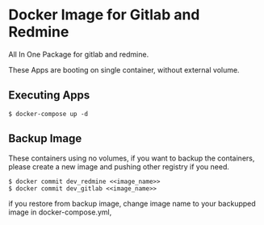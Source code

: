 # Docker Image for Gitlab and Redmine

All In One Package for gitlab and redmine.

These Apps are booting on single container, without external volume.

## Executing Apps

```shell
$ docker-compose up -d
```

## Backup Image

These containers using no volumes, if you want to backup the containers,
please create a new image and pushing other registry if you need.

```shell
$ docker commit dev_redmine <<image_name>>
$ docker commit dev_gitlab <<image_name>>
```

if you restore from backup image, change image name to your backupped image in docker-compose.yml, 